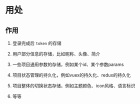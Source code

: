 # 用处

## 作用

1.  登录完成后 `token` 的存储

2.  用户部分信息的存储，比如昵称、头像、简介

3.  一些项目通用参数的存储，例如某个id、某个参数params

4.  项目状态管理的持久化，例如vuex的持久化、redux的持久化

5.  项目整体的切换状态存储，例如主题颜色、icon风格、语言标识

6.  等等
